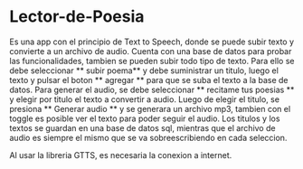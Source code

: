 # Lector-de-Poesia
Es una app con el principio de Text to Speech, donde se puede subir texto y convierte a un archivo de audio.
Cuenta con una base de datos para probar las funcionalidades, tambien se pueden subir todo tipo de texto.
Para ello se debe seleccionar ** subir poema** y debe suministrar un titulo, luego el texto y pulsar el boton ** agregar ** para que se suba el texto a la base de datos.
Para generar el audio, se debe seleccionar ** recitame tus poesias ** y elegir por titulo el texto a convertir a audio. Luego de elegir el titulo, se presiona ** Generar audio ** y se generara un archivo mp3, tambien con el toggle es posible ver el texto para poder seguir el audio.
Los titulos y los textos se guardan en una base de datos sql, mientras que el archivo de audio es siempre el mismo que se va sobreescribiendo en cada seleccion.

Al usar la libreria GTTS, es necesaria la conexion a internet.
